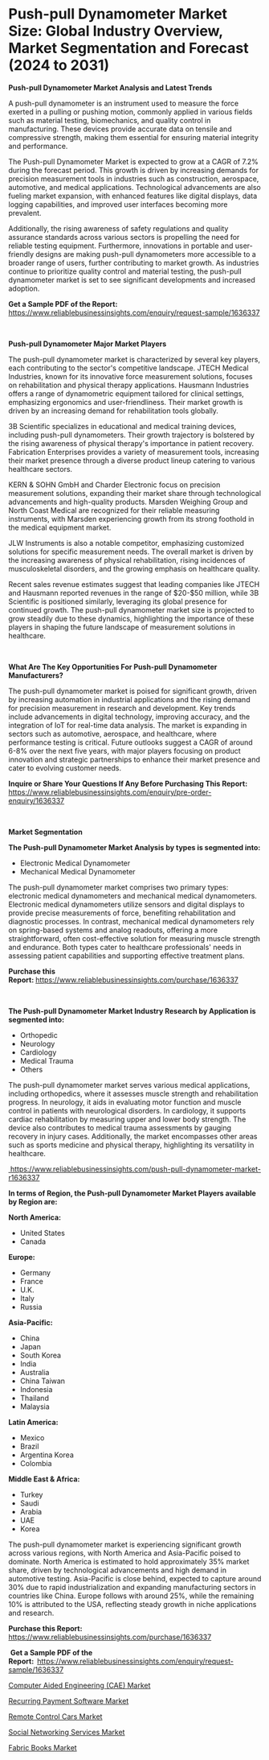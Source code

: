 <p><h1>Push-pull Dynamometer Market Size: Global Industry Overview, Market Segmentation and Forecast (2024 to 2031)</h1></p><p><strong>Push-pull Dynamometer Market Analysis and Latest Trends</strong></p>
<p><p>A push-pull dynamometer is an instrument used to measure the force exerted in a pulling or pushing motion, commonly applied in various fields such as material testing, biomechanics, and quality control in manufacturing. These devices provide accurate data on tensile and compressive strength, making them essential for ensuring material integrity and performance. </p><p>The Push-pull Dynamometer Market is expected to grow at a CAGR of 7.2% during the forecast period. This growth is driven by increasing demands for precision measurement tools in industries such as construction, aerospace, automotive, and medical applications. Technological advancements are also fueling market expansion, with enhanced features like digital displays, data logging capabilities, and improved user interfaces becoming more prevalent. </p><p>Additionally, the rising awareness of safety regulations and quality assurance standards across various sectors is propelling the need for reliable testing equipment. Furthermore, innovations in portable and user-friendly designs are making push-pull dynamometers more accessible to a broader range of users, further contributing to market growth. As industries continue to prioritize quality control and material testing, the push-pull dynamometer market is set to see significant developments and increased adoption.</p></p>
<p><strong>Get a Sample PDF of the Report:&nbsp;</strong> <a href="https://www.reliablebusinessinsights.com/enquiry/request-sample/1636337">https://www.reliablebusinessinsights.com/enquiry/request-sample/1636337</a></p>
<p>&nbsp;</p>
<p><strong>Push-pull Dynamometer Major Market Players</strong></p>
<p><p>The push-pull dynamometer market is characterized by several key players, each contributing to the sector's competitive landscape. JTECH Medical Industries, known for its innovative force measurement solutions, focuses on rehabilitation and physical therapy applications. Hausmann Industries offers a range of dynamometric equipment tailored for clinical settings, emphasizing ergonomics and user-friendliness. Their market growth is driven by an increasing demand for rehabilitation tools globally.</p><p>3B Scientific specializes in educational and medical training devices, including push-pull dynamometers. Their growth trajectory is bolstered by the rising awareness of physical therapy's importance in patient recovery. Fabrication Enterprises provides a variety of measurement tools, increasing their market presence through a diverse product lineup catering to various healthcare sectors.</p><p>KERN & SOHN GmbH and Charder Electronic focus on precision measurement solutions, expanding their market share through technological advancements and high-quality products. Marsden Weighing Group and North Coast Medical are recognized for their reliable measuring instruments, with Marsden experiencing growth from its strong foothold in the medical equipment market.</p><p>JLW Instruments is also a notable competitor, emphasizing customized solutions for specific measurement needs. The overall market is driven by the increasing awareness of physical rehabilitation, rising incidences of musculoskeletal disorders, and the growing emphasis on healthcare quality.</p><p>Recent sales revenue estimates suggest that leading companies like JTECH and Hausmann reported revenues in the range of $20-$50 million, while 3B Scientific is positioned similarly, leveraging its global presence for continued growth. The push-pull dynamometer market size is projected to grow steadily due to these dynamics, highlighting the importance of these players in shaping the future landscape of measurement solutions in healthcare.</p></p>
<p>&nbsp;</p>
<p><strong>What Are The Key Opportunities For Push-pull Dynamometer Manufacturers?</strong></p>
<p><p>The push-pull dynamometer market is poised for significant growth, driven by increasing automation in industrial applications and the rising demand for precision measurement in research and development. Key trends include advancements in digital technology, improving accuracy, and the integration of IoT for real-time data analysis. The market is expanding in sectors such as automotive, aerospace, and healthcare, where performance testing is critical. Future outlooks suggest a CAGR of around 6-8% over the next five years, with major players focusing on product innovation and strategic partnerships to enhance their market presence and cater to evolving customer needs.</p></p>
<p><strong>Inquire or Share Your Questions If Any Before Purchasing This Report:</strong> <a href="https://www.reliablebusinessinsights.com/enquiry/pre-order-enquiry/1636337">https://www.reliablebusinessinsights.com/enquiry/pre-order-enquiry/1636337</a></p>
<p>&nbsp;</p>
<p><strong>Market Segmentation</strong></p>
<p><strong>The Push-pull Dynamometer Market Analysis by types is segmented into:</strong></p>
<p><ul><li>Electronic Medical Dynamometer</li><li>Mechanical Medical Dynamometer</li></ul></p>
<p><p>The push-pull dynamometer market comprises two primary types: electronic medical dynamometers and mechanical medical dynamometers. Electronic medical dynamometers utilize sensors and digital displays to provide precise measurements of force, benefiting rehabilitation and diagnostic processes. In contrast, mechanical medical dynamometers rely on spring-based systems and analog readouts, offering a more straightforward, often cost-effective solution for measuring muscle strength and endurance. Both types cater to healthcare professionals' needs in assessing patient capabilities and supporting effective treatment plans.</p></p>
<p><strong>Purchase this Report:&nbsp;</strong><a href="https://www.reliablebusinessinsights.com/purchase/1636337">https://www.reliablebusinessinsights.com/purchase/1636337</a></p>
<p>&nbsp;</p>
<p><strong>The Push-pull Dynamometer Market Industry Research by Application is segmented into:</strong></p>
<p><ul><li>Orthopedic</li><li>Neurology</li><li>Cardiology</li><li>Medical Trauma</li><li>Others</li></ul></p>
<p><p>The push-pull dynamometer market serves various medical applications, including orthopedics, where it assesses muscle strength and rehabilitation progress. In neurology, it aids in evaluating motor function and muscle control in patients with neurological disorders. In cardiology, it supports cardiac rehabilitation by measuring upper and lower body strength. The device also contributes to medical trauma assessments by gauging recovery in injury cases. Additionally, the market encompasses other areas such as sports medicine and physical therapy, highlighting its versatility in healthcare.</p></p>
<p><a href="https://www.reliablebusinessinsights.com/push-pull-dynamometer-market-r1636337">&nbsp;https://www.reliablebusinessinsights.com/push-pull-dynamometer-market-r1636337</a></p>
<p><strong>In terms of Region, the Push-pull Dynamometer Market Players available by Region are:</strong></p>
<p>
    <p> <strong> North America: </strong>
        <ul>
            <li>United States</li>
            <li>Canada</li>
        </ul>
        </p> 
    <p> <strong> Europe: </strong>
        <ul>
            <li>Germany</li>
            <li>France</li>
            <li>U.K.</li>
            <li>Italy</li>
            <li>Russia</li>
        </ul>
        </p> 
    <p> <strong> Asia-Pacific: </strong>
        <ul>
            <li>China</li>
            <li>Japan</li>
            <li>South Korea</li>
            <li>India</li>
            <li>Australia</li>
            <li>China Taiwan</li>
            <li>Indonesia</li>
            <li>Thailand</li>
            <li>Malaysia</li>
        </ul>
        </p> 
    <p> <strong> Latin America: </strong>
        <ul>
            <li>Mexico</li>
            <li>Brazil</li>
            <li>Argentina Korea</li>
            <li>Colombia</li>
        </ul>
        </p> 
    <p> <strong> Middle East & Africa: </strong>
        <ul>
            <li>Turkey</li>
            <li>Saudi</li>
            <li>Arabia</li>
            <li>UAE</li>
            <li>Korea</li>
        </ul>
    </p>
    </p>
<p><p>The push-pull dynamometer market is experiencing significant growth across various regions, with North America and Asia-Pacific poised to dominate. North America is estimated to hold approximately 35% market share, driven by technological advancements and high demand in automotive testing. Asia-Pacific is close behind, expected to capture around 30% due to rapid industrialization and expanding manufacturing sectors in countries like China. Europe follows with around 25%, while the remaining 10% is attributed to the USA, reflecting steady growth in niche applications and research.</p></p>
<p><strong>Purchase this Report: </strong><a href="https://www.reliablebusinessinsights.com/purchase/1636337">https://www.reliablebusinessinsights.com/purchase/1636337</a></p>
<p>&nbsp;<strong>Get a Sample PDF of the Report:&nbsp;&nbsp;</strong><a href="https://www.reliablebusinessinsights.com/enquiry/request-sample/1636337">https://www.reliablebusinessinsights.com/enquiry/request-sample/1636337</a></p>
<p><strong></strong></p>
<p><p><a href="https://medium.com/@shduhmyj76/computer-aided-engineering-cae-market-a-global-and-regional-analysis-focus-on-end-user-5dd80fb4d8a4?postPublishedType=repub">Computer Aided Engineering (CAE) Market</a></p><p><a href="https://www.linkedin.com/pulse/recurring-payment-software-market-global-regional-analysis-3k0we">Recurring Payment Software Market</a></p><p><a href="https://issuu.com/reportprime-2/docs/remote-control-cars-market-size-203_c6453ed44dfa99">Remote Control Cars Market</a></p><p><a href="https://www.linkedin.com/pulse/global-social-networking-services-industry-analysis-zbsme">Social Networking Services Market</a></p><p><a href="https://issuu.com/reportprime-2/docs/fabric-books-market-size-2030.pptx_dca30daa6f7788">Fabric Books Market</a></p></p>